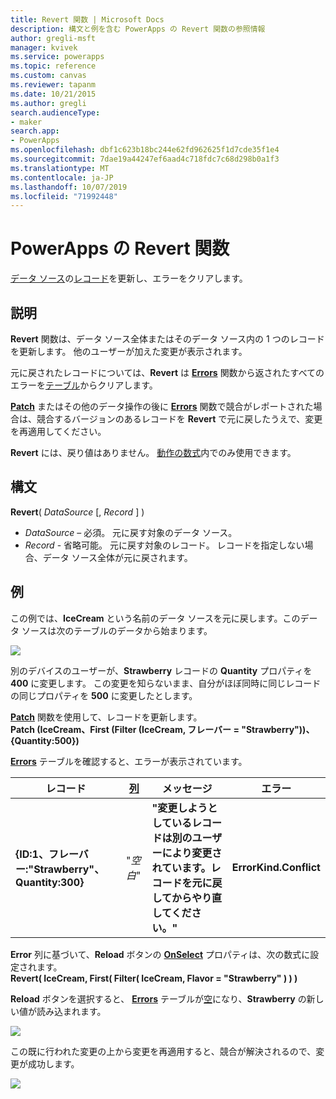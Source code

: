 ```yaml
---
title: Revert 関数 | Microsoft Docs
description: 構文と例を含む PowerApps の Revert 関数の参照情報
author: gregli-msft
manager: kvivek
ms.service: powerapps
ms.topic: reference
ms.custom: canvas
ms.reviewer: tapanm
ms.date: 10/21/2015
ms.author: gregli
search.audienceType:
- maker
search.app:
- PowerApps
ms.openlocfilehash: dbf1c623b18bc244e62fd962625f1d7cde35f1e4
ms.sourcegitcommit: 7dae19a44247ef6aad4c718fdc7c68d298b0a1f3
ms.translationtype: MT
ms.contentlocale: ja-JP
ms.lasthandoff: 10/07/2019
ms.locfileid: "71992448"
---
```

# <a name="revert-function-in-powerapps"></a>PowerApps の Revert 関数
[データ ソース](../working-with-data-sources.md)の[レコード](../working-with-tables.md#records)を更新し、エラーをクリアします。

## <a name="description"></a>説明
**Revert** 関数は、データ ソース全体またはそのデータ ソース内の 1 つのレコードを更新します。 他のユーザーが加えた変更が表示されます。

元に戻されたレコードについては、**Revert** は **[Errors](function-errors.md)** 関数から返されたすべてのエラーを[テーブル](../working-with-tables.md)からクリアします。

**[Patch](function-patch.md)** またはその他のデータ操作の後に **[Errors](function-errors.md)** 関数で競合がレポートされた場合は、競合するバージョンのあるレコードを **Revert** で元に戻したうえで、変更を再適用してください。

**Revert** には、戻り値はありません。 [動作の数式](../working-with-formulas-in-depth.md)内でのみ使用できます。

## <a name="syntax"></a>構文
**Revert**( *DataSource* [, *Record* ] )

* *DataSource* – 必須。 元に戻す対象のデータ ソース。
* *Record* - 省略可能。  元に戻す対象のレコード。  レコードを指定しない場合、データ ソース全体が元に戻されます。

## <a name="example"></a>例
この例では、**IceCream** という名前のデータ ソースを元に戻します。このデータ ソースは次のテーブルのデータから始まります。

![](media/function-revert/icecream.png)

別のデバイスのユーザーが、**Strawberry** レコードの **Quantity** プロパティを **400** に変更します。  この変更を知らないまま、自分がほぼ同時に同じレコードの同じプロパティを **500** に変更したとします。

**[Patch](function-patch.md)** 関数を使用して、レコードを更新します。<br>
**Patch (IceCream、First (Filter (IceCream, フレーバー = "Strawberry"))、{Quantity:500})**

**[Errors](function-errors.md)** テーブルを確認すると、エラーが表示されています。

| レコード | [列](../working-with-tables.md#columns) | メッセージ | エラー |
| --- | --- | --- | --- |
| **{ID:1、フレーバー:"Strawberry"、Quantity:300}** |"*空白*" |**"変更しようとしているレコードは別のユーザーにより変更されています。レコードを元に戻してからやり直してください。"** |**ErrorKind.Conflict** |

**Error** 列に基づいて、**Reload** ボタンの **[OnSelect](../controls/properties-core.md)** プロパティは、次の数式に設定されます。<br>
**Revert( IceCream, First( Filter( IceCream, Flavor = "Strawberry" ) ) )**

**Reload** ボタンを選択すると、 **[Errors](function-errors.md)** テーブルが[空](function-isblank-isempty.md)になり、**Strawberry** の新しい値が読み込まれます。

![](media/function-revert/icecream-after.png)

この既に行われた変更の上から変更を再適用すると、競合が解決されるので、変更が成功します。

![](media/function-revert/icecream-success.png)

